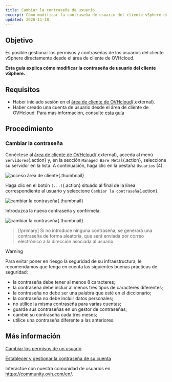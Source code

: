 ```yaml
---
title: Cambiar la contraseña de usuario
excerpt: Cómo modificar la contraseña de usuario del cliente vSphere desde el área de cliente de OVHcloud
updated: 2020-11-18
---
```


 
## Objetivo

Es posible gestionar los permisos y contraseñas de los usuarios del cliente vSphere directamente desde el área de cliente de OVHcloud.

**Esta guía explica cómo modificar la contraseña de usuario del cliente vSphere.**

## Requisitos

- Haber iniciado sesión en el [área de cliente de OVHcloud](https://www.ovh.com/auth/?action=gotomanager&from=https://www.ovh.es/&ovhSubsidiary=es){.external}.
- Haber creado una cuenta de usuario desde el área de cliente de OVHcloud. Para más información, consulte [esta guía](manager-ovhcloud#usuarios.)

## Procedimiento

### Cambiar la contraseña

Conéctese al [área de cliente de OVHcloud](https://www.ovh.com/auth/?action=gotomanager&from=https://www.ovh.es/&ovhSubsidiary=es){.external}, acceda al menú `Servidores`{.action} y, en la sección `Managed Bare Metal`{.action}, seleccione su servidor en la lista. A continuación, haga clic en la pestaña `Usuarios` (4).

![acceso área de cliente](userpassword1.png){.thumbnail}

Haga clic en el botón `(...)`{.action} situado al final de la línea correspondiente al usuario y seleccione `Cambiar la contraseña`{.action}.

![cambiar la contraseña](userpassword2.png){.thumbnail}

Introduzca la nueva contraseña y confírmela.

![cambiar la contraseña](userpassword3.png){.thumbnail}

> [!primary]
> Si no introduce ninguna contraseña, se generará una contraseña de forma aleatoria, que será enviada por correo electrónico a la dirección asociada al usuario.
> 

> [!warning]
>
>Para evitar poner en riesgo la seguridad de su infraestructura, le recomendamos que tenga en cuenta las siguientes buenas prácticas de seguridad:
>
> - la contraseña debe tener al menos 8 caracteres;
> - la contraseña debe incluir al menos tres tipos de caracteres diferentes;
> - la contraseña no debe ser una palabra que esté en el diccionario;
> - la contraseña no debe incluir datos personales;
> - no utilice la misma contraseña para varias cuentas;
> - guarde sus contraseñas en un gestor de contraseñas;
> - cambie su contraseña cada tres meses;
> - utilice una contraseña diferente a las anteriores.
>

## Más información

[Cambiar los permisos de un usuario](change-user-rights1.)

[Establecer y gestionar la contraseña de su cuenta](manage-ovh-password1.)

Interactúe con nuestra comunidad de usuarios en <https://community.ovh.com/en/>.
